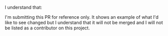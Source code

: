 I understand that:

 I'm submitting this PR for reference only. It shows an example of what I'd like to see changed but I understand that it will not be merged and I will not be listed as a contributor on this project.

